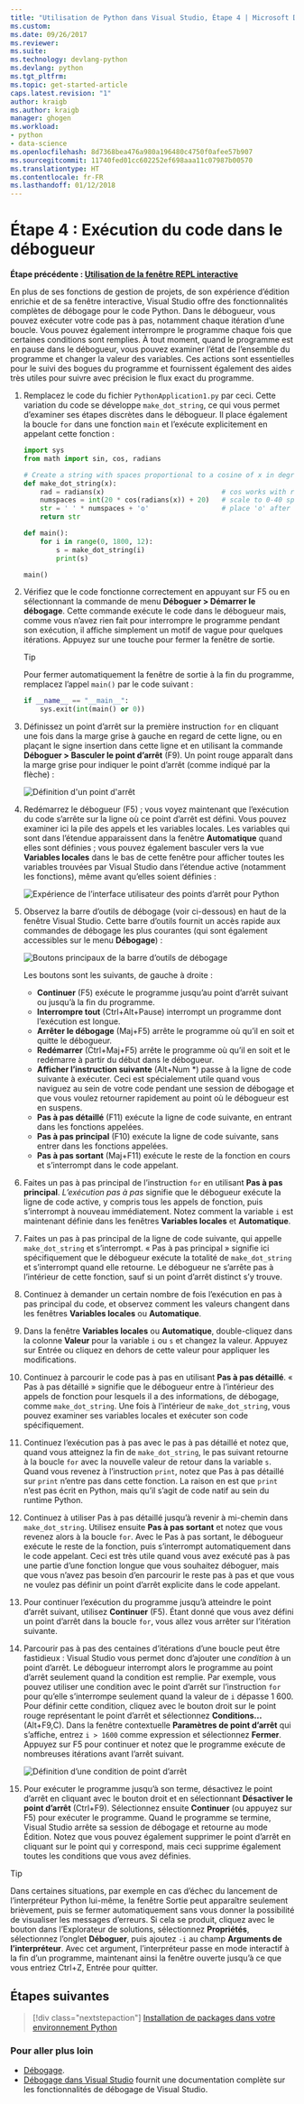 ```yaml
---
title: "Utilisation de Python dans Visual Studio, Étape 4 | Microsoft Docs"
ms.custom: 
ms.date: 09/26/2017
ms.reviewer: 
ms.suite: 
ms.technology: devlang-python
ms.devlang: python
ms.tgt_pltfrm: 
ms.topic: get-started-article
caps.latest.revision: "1"
author: kraigb
ms.author: kraigb
manager: ghogen
ms.workload:
- python
- data-science
ms.openlocfilehash: 8d7368bea476a980a196480c4750f0afee57b907
ms.sourcegitcommit: 11740fed01cc602252ef698aaa11c07987b00570
ms.translationtype: HT
ms.contentlocale: fr-FR
ms.lasthandoff: 01/12/2018
---
```

# <a name="step-4-running-code-in-the-debugger"></a>Étape 4 : Exécution du code dans le débogueur

**Étape précédente : [Utilisation de la fenêtre REPL interactive](vs-tutorial-01-03.md)**

En plus de ses fonctions de gestion de projets, de son expérience d’édition enrichie et de sa fenêtre interactive, Visual Studio offre des fonctionnalités complètes de débogage pour le code Python. Dans le débogueur, vous pouvez exécuter votre code pas à pas, notamment chaque itération d’une boucle. Vous pouvez également interrompre le programme chaque fois que certaines conditions sont remplies. À tout moment, quand le programme est en pause dans le débogueur, vous pouvez examiner l’état de l’ensemble du programme et changer la valeur des variables. Ces actions sont essentielles pour le suivi des bogues du programme et fournissent également des aides très utiles pour suivre avec précision le flux exact du programme.

1. Remplacez le code du fichier `PythonApplication1.py` par ceci. Cette variation du code se développe `make_dot_string`, ce qui vous permet d’examiner ses étapes discrètes dans le débogueur. Il place également la boucle `for` dans une fonction `main` et l’exécute explicitement en appelant cette fonction :

    ```python
    import sys
    from math import sin, cos, radians

    # Create a string with spaces proportional to a cosine of x in degrees
    def make_dot_string(x):
        rad = radians(x)                             # cos works with radians
        numspaces = int(20 * cos(radians(x)) + 20)   # scale to 0-40 spaces
        str = ' ' * numspaces + 'o'                  # place 'o' after the spaces
        return str

    def main():
        for i in range(0, 1800, 12):
            s = make_dot_string(i)
            print(s)

    main()
    ```

1. Vérifiez que le code fonctionne correctement en appuyant sur F5 ou en sélectionnant la commande de menu **Déboguer > Démarrer le débogage**. Cette commande exécute le code dans le débogueur mais, comme vous n’avez rien fait pour interrompre le programme pendant son exécution, il affiche simplement un motif de vague pour quelques itérations. Appuyez sur une touche pour fermer la fenêtre de sortie.

    > [!Tip]
    > Pour fermer automatiquement la fenêtre de sortie à la fin du programme, remplacez l’appel `main()` par le code suivant :
    >
    > ```python
    > if __name__ == "__main__":
    >     sys.exit(int(main() or 0))
    > ```

1. Définissez un point d’arrêt sur la première instruction `for` en cliquant une fois dans la marge grise à gauche en regard de cette ligne, ou en plaçant le signe insertion dans cette ligne et en utilisant la commande **Déboguer > Basculer le point d’arrêt** (F9). Un point rouge apparaît dans la marge grise pour indiquer le point d’arrêt (comme indiqué par la flèche) :

    ![Définition d'un point d'arrêt](media/vs-getting-started-python-18-debugging1.png)

1. Redémarrez le débogueur (F5) ; vous voyez maintenant que l’exécution du code s’arrête sur la ligne où ce point d’arrêt est défini. Vous pouvez examiner ici la pile des appels et les variables locales. Les variables qui sont dans l’étendue apparaissent dans la fenêtre **Automatique** quand elles sont définies ; vous pouvez également basculer vers la vue **Variables locales** dans le bas de cette fenêtre pour afficher toutes les variables trouvées par Visual Studio dans l’étendue active (notamment les fonctions), même avant qu’elles soient définies :

    ![Expérience de l’interface utilisateur des points d’arrêt pour Python](media/vs-getting-started-python-19-debugging2b.png)

1. Observez la barre d’outils de débogage (voir ci-dessous) en haut de la fenêtre Visual Studio. Cette barre d’outils fournit un accès rapide aux commandes de débogage les plus courantes (qui sont également accessibles sur le menu **Débogage**) :

    ![Boutons principaux de la barre d’outils de débogage](media/vs-getting-started-python-20-debugging3.png)

    Les boutons sont les suivants, de gauche à droite :
    - **Continuer** (F5) exécute le programme jusqu’au point d’arrêt suivant ou jusqu’à la fin du programme.
    - **Interrompre tout** (Ctrl+Alt+Pause) interrompt un programme dont l’exécution est longue.
    - **Arrêter le débogage** (Maj+F5) arrête le programme où qu’il en soit et quitte le débogueur.
    - **Redémarrer** (Ctrl+Maj+F5) arrête le programme où qu’il en soit et le redémarre à partir du début dans le débogueur.
    - **Afficher l’instruction suivante** (Alt+Num *) passe à la ligne de code suivante à exécuter. Ceci est spécialement utile quand vous naviguez au sein de votre code pendant une session de débogage et que vous voulez retourner rapidement au point où le débogueur est en suspens.
    - **Pas à pas détaillé** (F11) exécute la ligne de code suivante, en entrant dans les fonctions appelées.
    - **Pas à pas principal** (F10) exécute la ligne de code suivante, sans entrer dans les fonctions appelées.
    - **Pas à pas sortant** (Maj+F11) exécute le reste de la fonction en cours et s’interrompt dans le code appelant.

1. Faites un pas à pas principal de l’instruction `for` en utilisant **Pas à pas principal**. *L’exécution pas à pas* signifie que le débogueur exécute la ligne de code active, y compris tous les appels de fonction, puis s’interrompt à nouveau immédiatement. Notez comment la variable `i` est maintenant définie dans les fenêtres **Variables locales** et **Automatique**.

1. Faites un pas à pas principal de la ligne de code suivante, qui appelle `make_dot_string` et s’interrompt. « Pas à pas principal » signifie ici spécifiquement que le débogueur exécute la totalité de `make_dot_string` et s’interrompt quand elle retourne. Le débogueur ne s’arrête pas à l’intérieur de cette fonction, sauf si un point d’arrêt distinct s’y trouve.

1. Continuez à demander un certain nombre de fois l’exécution en pas à pas principal du code, et observez comment les valeurs changent dans les fenêtres **Variables locales** ou **Automatique**.

1. Dans la fenêtre **Variables locales** ou **Automatique**, double-cliquez dans la colonne **Valeur** pour la variable `i` ou `s` et changez la valeur. Appuyez sur Entrée ou cliquez en dehors de cette valeur pour appliquer les modifications.

1. Continuez à parcourir le code pas à pas en utilisant **Pas à pas détaillé**. « Pas à pas détaillé » signifie que le débogueur entre à l’intérieur des appels de fonction pour lesquels il a des informations, de débogage, comme `make_dot_string`. Une fois à l’intérieur de `make_dot_string`, vous pouvez examiner ses variables locales et exécuter son code spécifiquement.

1. Continuez l’exécution pas à pas avec le pas à pas détaillé et notez que, quand vous atteignez la fin de `make_dot_string`, le pas suivant retourne à la boucle `for` avec la nouvelle valeur de retour dans la variable `s`. Quand vous revenez à l’instruction `print`, notez que Pas à pas détaillé sur `print` n’entre pas dans cette fonction. La raison en est que `print` n’est pas écrit en Python, mais qu’il s’agit de code natif au sein du runtime Python.

1. Continuez à utiliser Pas à pas détaillé jusqu’à revenir à mi-chemin dans `make_dot_string`. Utilisez ensuite **Pas à pas sortant** et notez que vous revenez alors à la boucle `for`. Avec le Pas à pas sortant, le débogueur exécute le reste de la fonction, puis s’interrompt automatiquement dans le code appelant. Ceci est très utile quand vous avez exécuté pas à pas une partie d’une fonction longue que vous souhaitez déboguer, mais que vous n’avez pas besoin d’en parcourir le reste pas à pas et que vous ne voulez pas définir un point d’arrêt explicite dans le code appelant.

1. Pour continuer l’exécution du programme jusqu’à atteindre le point d’arrêt suivant, utilisez **Continuer** (F5). Étant donné que vous avez défini un point d’arrêt dans la boucle `for`, vous allez vous arrêter sur l’itération suivante.

1. Parcourir pas à pas des centaines d’itérations d’une boucle peut être fastidieux : Visual Studio vous permet donc d’ajouter une *condition* à un point d’arrêt. Le débogueur interrompt alors le programme au point d’arrêt seulement quand la condition est remplie. Par exemple, vous pouvez utiliser une condition avec le point d’arrêt sur l’instruction `for` pour qu’elle s’interrompe seulement quand la valeur de `i` dépasse 1 600. Pour définir cette condition, cliquez avec le bouton droit sur le point rouge représentant le point d’arrêt et sélectionnez **Conditions...** (Alt+F9,C). Dans la fenêtre contextuelle **Paramètres de point d’arrêt** qui s’affiche, entrez `i > 1600` comme expression et sélectionnez **Fermer**. Appuyez sur F5 pour continuer et notez que le programme exécute de nombreuses itérations avant l’arrêt suivant.

    ![Définition d’une condition de point d’arrêt](media/vs-getting-started-python-21-debugging4.png)

1. Pour exécuter le programme jusqu’à son terme, désactivez le point d’arrêt en cliquant avec le bouton droit et en sélectionnant **Désactiver le point d’arrêt** (Ctrl+F9). Sélectionnez ensuite **Continuer** (ou appuyez sur F5) pour exécuter le programme. Quand le programme se termine, Visual Studio arrête sa session de débogage et retourne au mode Édition. Notez que vous pouvez également supprimer le point d’arrêt en cliquant sur le point qui y correspond, mais ceci supprime également toutes les conditions que vous avez définies.

> [!Tip]
> Dans certaines situations, par exemple en cas d’échec du lancement de l’interpréteur Python lui-même, la fenêtre Sortie peut apparaître seulement brièvement, puis se fermer automatiquement sans vous donner la possibilité de visualiser les messages d’erreurs. Si cela se produit, cliquez avec le bouton dans l’Explorateur de solutions, sélectionnez **Propriétés**, sélectionnez l’onglet **Déboguer**, puis ajoutez `-i` au champ **Arguments de l’interpréteur**. Avec cet argument, l’interpréteur passe en mode interactif à la fin d’un programme, maintenant ainsi la fenêtre ouverte jusqu’à ce que vous entriez Ctrl+Z, Entrée pour quitter.

## <a name="next-steps"></a>Étapes suivantes

> [!div class="nextstepaction"]
> [Installation de packages dans votre environnement Python](vs-tutorial-01-05.md)

### <a name="going-deeper"></a>Pour aller plus loin

- [Débogage](debugging.md).
- [Débogage dans Visual Studio](../debugger/debugging-in-visual-studio.md) fournit une documentation complète sur les fonctionnalités de débogage de Visual Studio.
